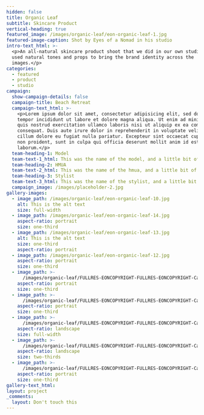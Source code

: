 ```yaml
---
hidden: false
title: Organic Leaf
subtitle: Skincare Product
vertical-heading: true
featured_image: /images/organic-leaf/eon-organic-leaf-1.jpg
featured-image-caption: Shot by Eyes of a Nomad in his studio
intro-text_html: >-
  <p>An all-natural skincare product shoot that we did in our own studio. We
  used natural tones and props to bring the brand identity across the
  images.</p>
categories:
  - featured
  - product
  - studio
campaign:
  show-campaign-details: false
  campaign-title: Beach Retreat
  campaign-text_html: >-
    <p>Lorem ipsum dolor sit amet, consectetur adipisicing elit, sed do eiusmod
    tempor incididunt ut labore et dolore magna aliqua. Ut enim ad minim veniam,
    quis nostrud exercitation ullamco laboris nisi ut aliquip ex ea commodo
    consequat. Duis aute irure dolor in reprehenderit in voluptate velit esse
    cillum dolore eu fugiat nulla pariatur. Excepteur sint occaecat cupidatat
    non proident, sunt in culpa qui officia deserunt mollit anim id est
    laborum.</p>
  team-heading-1: Model
  team-text-1_html: This was the name of the model, and a little bit of a blurb about her.
  team-heading-2: HMUA
  team-text-2_html: This was the name of the hmua, and a little bit of a blurb about her.
  team-heading-3: Stylist
  team-text-3_html: This was the name of the stylist, and a little bit of a blurb about her.
  campaign_image: /images/placeholder-2.jpg
gallery-images:
  - image_path: /images/organic-leaf/eon-organic-leaf-10.jpg
    alt: This is the alt text
    size: full-width
  - image_path: /images/organic-leaf/eon-organic-leaf-14.jpg
    aspect-ratio: portrait
    size: one-third
  - image_path: /images/organic-leaf/eon-organic-leaf-13.jpg
    alt: This is the alt text
    size: one-third
    aspect-ratio: portrait
  - image_path: /images/organic-leaf/eon-organic-leaf-12.jpg
    aspect-ratio: portrait
    size: one-third
  - image_path: >-
      /images/organic-leaf/FULLRES-EONCOPYRIGHT-FULLRES-EONCOPYRIGHT-Capture-One-Catalog0084.jpg
    aspect-ratio: portrait
    size: one-third
  - image_path: >-
      /images/organic-leaf/FULLRES-EONCOPYRIGHT-FULLRES-EONCOPYRIGHT-Capture-One-Catalog0260.jpg
    aspect-ratio: portrait
    size: one-third
  - image_path: >-
      /images/organic-leaf/FULLRES-EONCOPYRIGHT-FULLRES-EONCOPYRIGHT-Capture-One-Catalog0274-2.jpg
    aspect-ratio: landscape
    size: full-width
  - image_path: >-
      /images/organic-leaf/FULLRES-EONCOPYRIGHT-FULLRES-EONCOPYRIGHT-Capture-One-Catalog0125-2.jpg
    aspect-ratio: landscape
    size: two-thirds
  - image_path: >-
      /images/organic-leaf/FULLRES-EONCOPYRIGHT-FULLRES-EONCOPYRIGHT-Capture-One-Catalog0235.jpg
    aspect-ratio: portrait
    size: one-third
gallery-text_html:
layout: project
_comments:
  layout: Don't touch this
---
```

